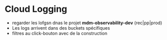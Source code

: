 # Cloud Logging

- regarder les lofgsn dnas le projet **mdm-observability-dev** (rec|pp|prod)
- Les logs arrivent dans des buckets spécifiques
- filtres au click-bouton avec de la construction 